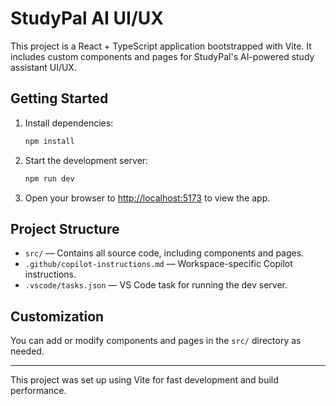 # StudyPal AI UI/UX

This project is a React + TypeScript application bootstrapped with Vite. It includes custom components and pages for StudyPal's AI-powered study assistant UI/UX.

## Getting Started

1. Install dependencies:
   ```powershell
   npm install
   ```
2. Start the development server:
   ```powershell
   npm run dev
   ```
3. Open your browser to [http://localhost:5173](http://localhost:5173) to view the app.

## Project Structure
- `src/` — Contains all source code, including components and pages.
- `.github/copilot-instructions.md` — Workspace-specific Copilot instructions.
- `.vscode/tasks.json` — VS Code task for running the dev server.

## Customization
You can add or modify components and pages in the `src/` directory as needed.

---

This project was set up using Vite for fast development and build performance.
